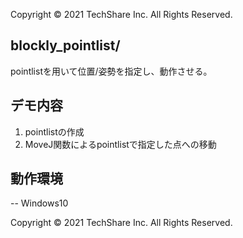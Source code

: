 Copyright © 2021 TechShare Inc. All Rights Reserved.

## blockly_pointlist/
pointlistを用いて位置/姿勢を指定し、動作させる。

## デモ内容
1. pointlistの作成
2. MoveJ関数によるpointlistで指定した点への移動

## 動作環境
-- Windows10  

Copyright © 2021 TechShare Inc. All Rights Reserved.
